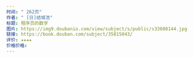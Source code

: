 ```yaml
---
时间: " 262页"
作者: " [日]结城浩"
标题: 程序员的数学
图片: https://img9.doubanio.com/view/subject/s/public/s33608144.jpg
链接: https://book.douban.com/subject/35015043/
评价: ★★★★
价格价格:
---
```

